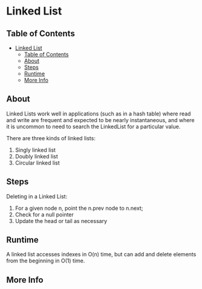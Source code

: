 # Linked List

## Table of Contents

- [Linked List](#linked-list)
  - [Table of Contents](#table-of-contents)
  - [About](#about)
  - [Steps](#steps)
  - [Runtime](#runtime)
  - [More Info](#more-info)

## About

Linked Lists work well in applications (such as in a hash table) where read and write are frequent and expected to be nearly instantaneous, and where it is uncommon to need to search the LinkedList for a particular value.

There are three kinds of linked lists: 
   1. Singly linked list
   2. Doubly linked list
   3. Circular linked list

## Steps

Deleting in a Linked List: 
  1. For a given node n, point the n.prev node to n.next;
  2. Check for a null pointer
  3. Update the head or tail as necessary

## Runtime

A linked list accesses indexes in O(n) time, but can add and delete elements from the beginning in O(1) time. 



## More Info


